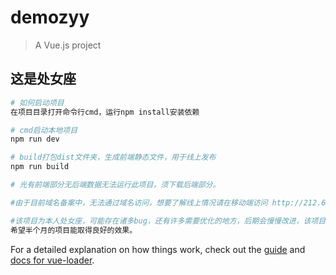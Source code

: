 # demozyy

> A Vue.js project

## 这是处女座

``` bash
# 如何启动项目
在项目目录打开命令行cmd，运行npm install安装依赖

# cmd启动本地项目
npm run dev

# build打包dist文件夹，生成前端静态文件，用于线上发布
npm run build

# 光有前端部分无后端数据无法运行此项目，须下载后端部分。

#由于目前域名备案中，无法通过域名访问，想要了解线上情况请在移动端访问 http://212.64.17.157/home

#该项目为本人处女座，可能存在诸多bug，还有许多需要优化的地方，后期会慢慢改进，该项目为前端采用vue框架，后端使用node中的express框架，数据库为mongodb
希望半个月的项目能取得良好的效果。
```

For a detailed explanation on how things work, check out the [guide](http://vuejs-templates.github.io/webpack/) and [docs for vue-loader](http://vuejs.github.io/vue-loader).
